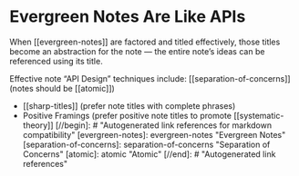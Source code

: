 # Evergreen Notes Are Like APIs

When [[evergreen-notes]] are factored and titled effectively, those titles become an abstraction for the note — the entire note’s ideas can be referenced using its title.

Effective note “API Design” techniques include:
  [[separation-of-concerns]] (notes should be [[atomic]])
- [[sharp-titles]] (prefer note titles with complete phrases)
- Positive Framings (prefer positive note titles to promote [[systematic-theory]]
[//begin]: # "Autogenerated link references for markdown compatibility"
[evergreen-notes]: evergreen-notes "Evergreen Notes"
[separation-of-concerns]: separation-of-concerns "Separation of Concerns"
[atomic]: atomic "Atomic"
[//end]: # "Autogenerated link references"